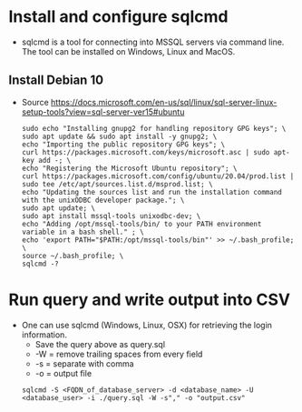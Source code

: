 # Install and configure sqlcmd
* sqlcmd is a tool for connecting into MSSQL servers via command line. The tool can be installed on Windows, Linux and MacOS.

## Install Debian 10
* Source https://docs.microsoft.com/en-us/sql/linux/sql-server-linux-setup-tools?view=sql-server-ver15#ubuntu
    ~~~
    sudo echo "Installing gnupg2 for handling repository GPG keys"; \
    sudo apt update && sudo apt install -y gnupg2; \
    echo "Importing the public repository GPG keys"; \
    curl https://packages.microsoft.com/keys/microsoft.asc | sudo apt-key add -; \
    echo "Registering the Microsoft Ubuntu repository"; \
    curl https://packages.microsoft.com/config/ubuntu/20.04/prod.list | sudo tee /etc/apt/sources.list.d/msprod.list; \
    echo "Updating the sources list and run the installation command with the unixODBC developer package."; \
    sudo apt update; \
    sudo apt install mssql-tools unixodbc-dev; \
    echo "Adding /opt/mssql-tools/bin/ to your PATH environment variable in a bash shell." ; \
    echo 'export PATH="$PATH:/opt/mssql-tools/bin"' >> ~/.bash_profile; \
    source ~/.bash_profile; \
    sqlcmd -?
    ~~~

# Run query and write output into CSV
* One can use sqlcmd (Windows, Linux, OSX) for retrieving the login information.
    * Save the query above as query.sql
    * -W = remove trailing spaces from every field
    * -s = separate with comma
    * -o = output file
    ~~~
    sqlcmd -S <FQDN_of_database_server> -d <database_name> -U <database_user> -i ./query.sql -W -s"," -o "output.csv"
    ~~~
